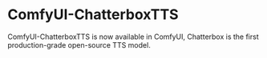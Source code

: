# ComfyUI-ChatterboxTTS
ComfyUI-ChatterboxTTS is now available in ComfyUI, Chatterbox is the first production-grade open-source TTS model.
